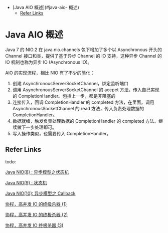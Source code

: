 - [Java AIO 概述](#java-aio- 概述)
  - [Refer Links](#refer-links)

# Java AIO 概述

Java 7 的 NIO.2 在 java.nio.channels 包下增加了多个以 Asynchronous 开头的 Channel 接口和类，提供了基于异步 Channel 的 IO 支持，这种异步 Channel 的 IO 机制也称为异步 IO (Asynchronous IO)。

AIO 的实现流程，相比 NIO 有了不少的简化：
1. 创建 AsynchronousServerSocketChannel，绑定监听端口
1. 调用 AsynchronousServerSocketChannel 的 accpet 方法，传入自己实现的 CompletionHandler。包括上一步，都是非阻塞的
1. 连接传入，回调 CompletionHandler 的 completed 方法，在里面，调用 AsynchronousSocketChannel 的 read 方法，传入负责处理数据的 CompletionHandler。
1. 数据就绪，触发负责处理数据的 CompletionHandler 的 completed 方法。继续做下一步处理即可。
1. 写入操作类似，也需要传入 CompletionHandler。

## Refer Links
todo:

[Java NIO(8) : 异步模型之状态机](https://zhuanlan.zhihu.com/p/27451893)

[Java NIO(9) : 状态机](https://zhuanlan.zhihu.com/p/27466965)

[Java NIO(10): 异步模型之 Callback](https://zhuanlan.zhihu.com/p/27484203)

[协程，高并发 IO 的终级杀器 (1)](https://zhuanlan.zhihu.com/p/27519705)

[协程，高并发 IO 的终极杀器 (2)](https://zhuanlan.zhihu.com/p/27572086)

[协程，高并发 IO 终极杀器 (3)](https://zhuanlan.zhihu.com/p/27590299)
